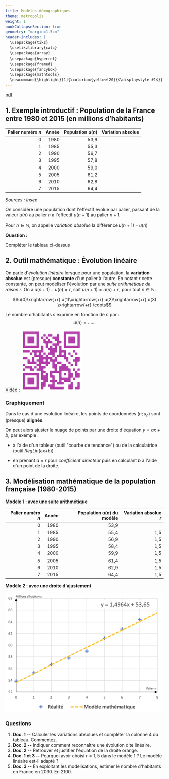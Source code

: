 ```yaml
---
title: Modèles démographiques
theme: metropolis
weight: 1
bookCollapseSection: true
geometry: "margin=1.5cm"
header-includes: |
  \usepackage{tikz}  
  \usetikzlibrary{calc}
  \usepackage{array}
  \usepackage{hyperref}
  \usepackage{framed}
  \usepackage{fancybox}
  \usepackage{mathtools}
  \newcommand{\highlight}[1]{\colorbox{yellow!20}{$\displaystyle #1$}}
---
```


[pdf](./4_1_modeles_mathematiques.pdf)

## 1. Exemple introductif : Population de la France entre 1980 et 2015 (en millions d’habitants)

| Palier numéro $n$ | Année | Population $u(n)$ | Variation absolue |
| ----------------: | ----: | ----------------: | ----------------: |
|                 0 |  1980 |              53,9 |                   |
|                 1 |  1985 |              55,3 |                   |
|                 2 |  1990 |              56,7 |                   |
|                 3 |  1995 |              57,8 |                   |
|                 4 |  2000 |              59,0 |                   |
|                 5 |  2005 |              61,2 |                   |
|                 6 |  2010 |              62,8 |                   |
|                 7 |  2015 |              64,4 |                   |

_Sources : Insee_

On considère une population dont l'effectif évolue par palier, passant de la valeur $u(n)$ au palier $n$ à l'effectif $u(n+1)$ au palier $n+1$.

Pour $n \in \mathbb{N}$, on appelle _variation absolue_ la différence $u(n+1)-u(n)$

**Question :**

Compléter le tableau ci-dessus

## 2. Outil mathématique : Évolution linéaire

On parle d'_évolution linéaire_ lorsque pour une population, la **variation absolue** est (presque) **constante** d'un palier à l'autre. En notant $r$ cette constante, on peut modéliser l'évolution par une _suite arithmétique de raison $r$_.
On a $u(n+1)-u(n) = r$, soit $u(n+1)= u(n) + r, \text{ pour tout } n \in \mathbb{N}$.

$$u(0)\xrightarrow{+r} u(1)\xrightarrow{+r} u(2)\xrightarrow{+r} u(3) \xrightarrow{+r} \cdots$$

Le nombre d'habitants s'exprime en fonction de $n$ par : $$u(n) = \ldots\ldots$$

[Vidéo](https://youtu.be/Rz1GbWg0TJU) : ![0](../img/img0.png)

### Graphiquement

Dans le cas d'une évolution linéaire, les points de coordonnées $(n;u_n)$ sont (presque) **alignés**.

On peut alors ajuster le nuage de points par une droite d'équation $y=ax+b$, par exemple :

- à l'aide d'un tableur (outil "courbe de tendance") ou de la calculatrice (outil _RégLin_(ax+b))

- en prenant $a=r$ pour _coefficient directeur_ puis en calculant $b$ à l'aide d'un point de la droite.

## 3. Modélisation mathématique de la population française (1980-2015)

**Modèle 1 : avec une suite arithmétique**

| Palier numéro $n$ | Année | Population $u(n)$ du modèle | Variation absolue $r$ |
| ----------------: | ----: | --------------------------: | --------------------: |
|                 0 |  1980 |                        53,9 |                       |
|                 1 |  1985 |                        55,4 |                   1,5 |
|                 2 |  1990 |                        56,9 |                   1,5 |
|                 3 |  1995 |                        58,4 |                   1,5 |
|                 4 |  2000 |                        59,9 |                   1,5 |
|                 5 |  2005 |                        61,4 |                   1,5 |
|                 6 |  2010 |                        62,9 |                   1,5 |
|                 7 |  2015 |                        64,4 |                   1,5 |

**Modèle 2 : avec une droite d'ajustement**

![1](../img/img1.png)

### Questions

1. **Doc. 1 --** Calculer les variations absolues et compléter la colonne 4 du tableau. Commentez.
1. **Doc. 2 --** Indiquer comment reconnaître une évolution dite linéaire.
1. **Doc. 2 --** Retrouver et justifier l'équation de la droite orange.
1. **Doc. 1 et 3 --** Pourquoi avoir choisi $r=1,5$ dans le modèle 1 ? Le modèle linéaire est-il adapté ?
1. **Doc. 3 --** En exploitant les modèlisations, estimer le nombre d'habitants en France en 2030. En 2100.
